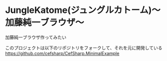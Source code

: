 JungleKatome(ジュングルカトーム)〜加藤純一ブラウザ〜
=======================
加藤純一ブラウザ作ってみたい  
  
このプロジェクトは以下のリポジトリをフォークして、それを元に開発している  
https://github.com/cefsharp/CefSharp.MinimalExample
